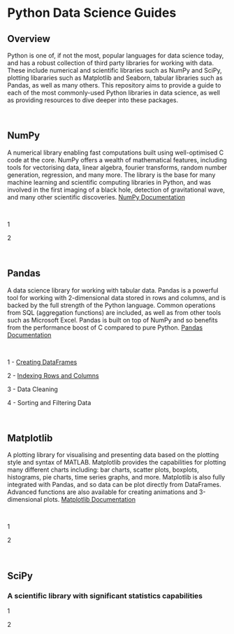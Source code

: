 # Python Data Science Guides

## Overview

Python is one of, if not the most, popular languages for data science today, and has a robust collection of third party libraries for working with data. These include numerical and scientific libraries such as NumPy and SciPy, plotting libararies such as Matplotlib and Seaborn, tabular libraries such as Pandas, as well as many others. This repository aims to provide a guide to each of the most commonly-used Python libraries in data science, as well as providing resources to dive deeper into these packages.

&nbsp;


## NumPy

A numerical library enabling fast computations built using well-optimised C code at the core. NumPy offers a wealth of mathematical features, including  tools for vectorising data, linear algebra, fourier transforms, random number generation, regression, and many more. The library is the base for many machine learning and scientific computing libraries in Python, and was involved in the first imaging of a black hole, detection of gravitational wave, and many other scientific discoveries. [NumPy Documentation](https://numpy.org/doc/stable/)

&nbsp;

1

2

&nbsp;


## Pandas

A data science library for working with tabular data. Pandas is a powerful tool for working with 2-dimensional data stored in rows and columns, and is backed by the full strength of the Python language. Common operations from SQL (aggregation functions) are included, as well as from other tools such as Microsoft Excel. Pandas is built on top of NumPy and so benefits from the performance boost of C compared to pure Python. [Pandas Documentation](https://pandas.pydata.org/docs/)

&nbsp;

1 - [Creating DataFrames](https://github.com/BradneySmith/Python-Data-Science-Guides/blob/main/Pandas/1%20-%20Creating%20DataFrames.ipynb)

2 - [Indexing Rows and Columns]([https://github.com/BradneySmith/Statistics-for-Machine-Learning/blob/main/Chapter%201%20-%20Statistics%20Fundamentals/1.2%20-%20Basic%20Data%20Visualisation.ipynb](https://github.com/BradneySmith/Python-Data-Science-Guides/blob/main/Pandas/2%20-%20Indexing%20Rows%20and%20Columns.ipynb))

3 - Data Cleaning

4 - Sorting and Filtering Data

&nbsp;


## Matplotlib

A plotting library for visualising and presenting data based on the plotting style and syntax of MATLAB. Matplotlib provides the capabilities for plotting many different charts including: bar charts, scatter plots, boxplots, histograms, pie charts, time series graphs, and more. Matplotlib is also fully integrated with Pandas, and so data can be plot directly from DataFrames. Advanced functions are also available for creating animations and 3-dimensional plots. [Matplotlib Documentation](https://matplotlib.org/stable/index.html)

&nbsp;

1

2

&nbsp;


## SciPy
### A scientific library with significant statistics capabilities

1

2

&nbsp;
